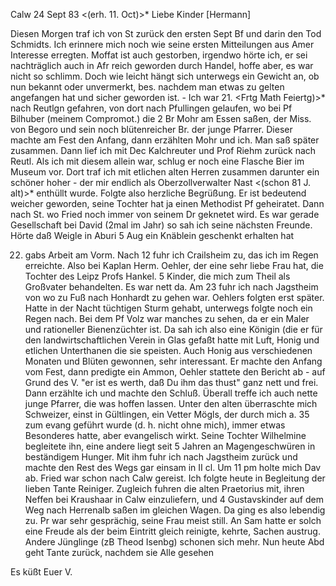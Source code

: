  Calw 24 Sept 83
 <(erh. 11. Oct)>*
Liebe Kinder [Hermann]

Diesen Morgen traf ich von St zurück den ersten Sept Bf und darin den Tod Schmidts. Ich erinnere mich noch wie seine ersten Mitteilungen aus Amer Interesse erregten. Moffat ist auch gestorben, irgendwo hörte ich, er sei nachträglich auch in Afr reich geworden durch Handel, hoffe aber, es war nicht so schlimm. Doch wie leicht hängt sich unterwegs ein Gewicht an, ob nun bekannt oder unvermerkt, bes. nachdem man etwas zu gelten angefangen hat und sicher geworden ist. - Ich war 21. <Frtg Math Feiertg)>* nach Reutlgn gefahren, von dort nach Pfullingen gelaufen, wo bei Pf Bilhuber (meinem Compromot.) die 2 Br Mohr am Essen saßen, der Miss. von Begoro und sein noch blütenreicher Br. der junge Pfarrer. Dieser machte am Fest den Anfang, dann erzählten Mohr und ich. Man saß später zusammen. Dann lief ich mit Dec Kalchreuter und Prof Riehm zurück nach Reutl. Als ich mit diesem allein war, schlug er noch eine Flasche Bier im Museum vor. Dort traf ich mit etlichen alten Herren zusammen darunter ein schöner hoher - der mir endlich als Oberzollverwalter Nast <(schon 81 J. alt)>* enthüllt wurde. Folgte also herzliche Begrüßung. Er ist bedeutend weicher geworden, seine Tochter hat ja einen Methodist Pf geheiratet. Dann nach St. wo Fried noch immer von seinem Dr geknetet wird. Es war gerade Gesellschaft bei David (2mal im Jahr) so sah ich seine nächsten Freunde. Hörte daß Weigle in Aburi 5 Aug ein Knäblein geschenkt erhalten hat

22. gabs Arbeit am Vorm. Nach 12 fuhr ich Crailsheim zu, das ich im Regen erreichte. Also bei Kaplan Herm. Oehler, der eine sehr liebe Frau hat, die Tochter des Leipz Profs Hankel. 5 Kinder, die mich zum Theil als Großvater behandelten. Es war nett da. Am 23 fuhr ich nach Jagstheim von wo zu Fuß nach Honhardt zu gehen war. Oehlers folgten erst später. Hatte in der Nacht tüchtigen Sturm gehabt, unterwegs folgte noch ein Regen nach. Bei dem Pf Volz war manches zu sehen, da er ein Maler und rationeller Bienenzüchter ist. Da sah ich also eine Königin (die er für den landwirtschaftlichen Verein in Glas gefaßt hatte mit Luft, Honig und etlichen Unterthanen die sie speisten. Auch Honig aus verschiedenen Monaten und Blüten gewonnen, sehr interessant. Er machte den Anfang vom Fest, dann predigte ein Ammon, Oehler stattete den Bericht ab - auf Grund des V. "er ist es werth, daß Du ihm das thust" ganz nett und frei. Dann erzählte ich und machte den Schluß. Überall treffe ich auch nette junge Pfarrer, die was hoffen lassen. Unter den alten überraschte mich Schweizer, einst in Gültlingen, ein Vetter Mögls, der durch mich a. 35 zum evang geführt wurde (d. h. nicht ohne mich), immer etwas Besonderes hatte, aber evangelisch wirkt. Seine Tochter Wilhelmine begleitete ihn, eine andere liegt seit 5 Jahren an Magengeschwüren in beständigem Hunger. Mit ihm fuhr ich nach Jagstheim zurück und machte den Rest des Wegs gar einsam in II cl. Um 11 pm holte mich Dav ab. Fried war schon nach Calw gereist. Ich folgte heute in Begleitung der lieben Tante Reiniger. Zugleich fuhren die alten Praetorius mit, ihren Neffen bei Kraushaar in Calw einzuliefern, und 4 Gustavskinder auf dem Weg nach Herrenalb saßen im gleichen Wagen. Da ging es also lebendig zu. Pr war sehr gesprächig, seine Frau meist still. An Sam hatte er solch eine Freude als der beim Eintritt gleich reinigte, kehrte, Sachen austrug. Andere Jünglinge (zB Theod Isenbg) schonen sich mehr. Nun heute Abd geht Tante zurück, nachdem sie Alle gesehen

 Es küßt Euer V.

